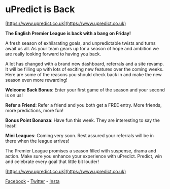 # uPredict is Back

<Centre>[https://www.upredict.co.uk](https://www.upredict.co.uk)</Centre>

**The English Premier League is back with a bang on Friday!**

A fresh season of exhilarating goals, and unpredictable twists and turns await us all. As your team gears up for a season of hope and ambition we are really looking forward to having you back.

A lot has changed with a brand new dashboard, referrals and a site revamp. It will be filling up with lots of exciting new features over the coming weeks. Here are some of the reasons you should check back in and make the new season even more rewarding!

**Welcome Back Bonus**: Enter your first game of the season and your second is on us!

**Refer a Friend**: Refer a friend and you both get a FREE entry. More friends, more predictions, more fun!

**Bonus Point Bonanza**: Have fun this week. They are interesting to say the least!

**Mini Leagues**: Coming very soon. Rest assured your referrals will be in there when the league arrives!

The Premier League promises a season filled with suspense, drama and action. Make sure you enhance your experience with uPredict. Predict, win and celebrate every goal that little bit louder!

<Centre>[https://www.upredict.co.uk](https://www.upredict.co.uk)</Centre>

<Centre>[Facebook](https://www.facebook.com/upredict) - [Twitter](https://twitter.com/upredict_it/) - [Insta](https://www.instagram.com/upredict_it/)</Centre>